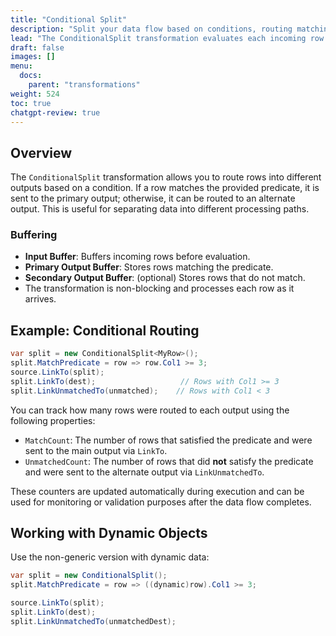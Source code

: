 ```yaml
---
title: "Conditional Split"
description: "Split your data flow based on conditions, routing matching and non-matching rows to separate outputs."
lead: "The ConditionalSplit transformation evaluates each incoming row against a predicate. If the condition is met, the row is routed to the main output; otherwise, it can be sent to a secondary path. This component is useful for branching logic in data flows, allowing clean separation of matching and non-matching records."
draft: false
images: []
menu:
  docs:
    parent: "transformations"
weight: 524
toc: true
chatgpt-review: true
---
```


## Overview

The `ConditionalSplit` transformation allows you to route rows into different outputs based on a condition. If a row matches the provided predicate, it is sent to the primary output; otherwise, it can be routed to an alternate output. This is useful for separating data into different processing paths.

### Buffering
- **Input Buffer**: Buffers incoming rows before evaluation.
- **Primary Output Buffer**: Stores rows matching the predicate.
- **Secondary Output Buffer**: (optional) Stores rows that do not match.
- The transformation is non-blocking and processes each row as it arrives.

## Example: Conditional Routing

```csharp
var split = new ConditionalSplit<MyRow>();
split.MatchPredicate = row => row.Col1 >= 3;
source.LinkTo(split);
split.LinkTo(dest);                   // Rows with Col1 >= 3
split.LinkUnmatchedTo(unmatched);    // Rows with Col1 < 3
```

You can track how many rows were routed to each output using the following properties:

- `MatchCount`: The number of rows that satisfied the predicate and were sent to the main output via `LinkTo`.
- `UnmatchedCount`: The number of rows that did **not** satisfy the predicate and were sent to the alternate output via `LinkUnmatchedTo`.

These counters are updated automatically during execution and can be used for monitoring or validation purposes after the data flow completes.

## Working with Dynamic Objects

Use the non-generic version with dynamic data:

```csharp
var split = new ConditionalSplit();
split.MatchPredicate = row => ((dynamic)row).Col1 >= 3;

source.LinkTo(split);
split.LinkTo(dest);
split.LinkUnmatchedTo(unmatchedDest);
```

